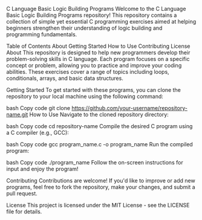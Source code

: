 C Language Basic Logic Building Programs
Welcome to the C Language Basic Logic Building Programs repository! This repository contains a collection of simple yet essential C programming exercises aimed at helping beginners strengthen their understanding of logic building and programming fundamentals.

Table of Contents
About
Getting Started
How to Use
Contributing
License
About
This repository is designed to help new programmers develop their problem-solving skills in C language. Each program focuses on a specific concept or problem, allowing you to practice and improve your coding abilities. These exercises cover a range of topics including loops, conditionals, arrays, and basic data structures.

Getting Started
To get started with these programs, you can clone the repository to your local machine using the following command:

bash
Copy code
git clone https://github.com/your-username/repository-name.git
How to Use
Navigate to the cloned repository directory:

bash
Copy code
cd repository-name
Compile the desired C program using a C compiler (e.g., GCC):

bash
Copy code
gcc program_name.c -o program_name
Run the compiled program:

bash
Copy code
./program_name
Follow the on-screen instructions for input and enjoy the program!

Contributing
Contributions are welcome! If you'd like to improve or add new programs, feel free to fork the repository, make your changes, and submit a pull request.

License
This project is licensed under the MIT License - see the LICENSE file for details.
